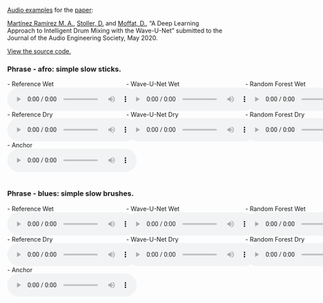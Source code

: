 [Audio examples](https://mchijmma.github.io/drum-mixing-wave-u-net/) for the [paper](https://link.to.paper):

[Martínez Ramírez M. A.](http://m-marco.com), [Stoller, D.](https://dans.world/) and [Moffat, D.](http://davemoffat.com/wp/), “A Deep Learning Approach to Intelligent Drum Mixing with the Wave-U-Net” submitted to the Journal of the Audio Engineering Society, May 2020.

[View the source code.](https://github.com/f90/Mix-Wave-U-Net/)


### Phrase - afro: simple slow sticks.
<div id="contentBox" style="margin:0px auto; width:150%">
<div id="column1" style="float:left; margin:0; width:36.5%;">
- Reference Wet <br />
<audio controls="controls">
    <source src="audio/050_phrase_afro_simple_slow_sticks_target_wet.mp3" type="audio/mp3" />
</audio>
</div>
<div id="column2" style="float:left; margin:0;width:36.5%;">
- Wave-U-Net Wet <br />
<audio controls="controls">
    <source src="audio/050_phrase_afro_simple_slow_sticks_wet.mp3" type="audio/mp3" />
</audio>
</div>
<div id="column3" style="float:left; margin:0;width:27%">
- Random Forest Wet <br />
<audio controls="controls">
    <source src="audio/050_phrase_afro_simple_slow_sticks_rfwet.mp3" type="audio/mp3" />
</audio>
</div>
</div>
<div id="contentBox" style="margin:0px auto; width:150%">
<div id="column1" style="float:left; margin:0; width:36.5%;">
- Reference Dry <br />
<audio controls="controls">
    <source src="audio/050_phrase_afro_simple_slow_sticks_target_dry.mp3" type="audio/mp3" />
</audio>
</div>
<div id="column2" style="float:left; margin:0;width:36.5%;">
- Wave-U-Net Dry <br />
<audio controls="controls">
    <source src="audio/050_phrase_afro_simple_slow_sticks_dry.mp3" type="audio/mp3" />
</audio>
</div>
<div id="column3" style="float:left; margin:0;width:27%">
- Random Forest Dry <br />
<audio controls="controls">
    <source src="audio/050_phrase_afro_simple_slow_sticks_rf.mp3" type="audio/mp3" />
</audio>
</div>
</div>
<div id="contentBox" style="margin:0px auto; width:150%">
<div id="column1" style="float:left; margin:0; width:150%;">
- Anchor <br />
<audio controls="controls">
    <source src="audio/050_phrase_afro_simple_slow_sticks_oh.mp3" type="audio/mp3" />
</audio>
</div>
</div>

&nbsp;
### Phrase - blues: simple slow brushes.
<div id="contentBox" style="margin:0px auto; width:150%">
<div id="column1" style="float:left; margin:0; width:36.5%;">
- Reference Wet <br />
<audio controls="controls">
    <source src="audio/066_phrase_shuffle-blues_simple_slow_brushes_target_wet.mp3" type="audio/mp3" />
</audio>
</div>
<div id="column2" style="float:left; margin:0;width:36.5%;">
- Wave-U-Net Wet <br />
<audio controls="controls">
    <source src="audio/066_phrase_shuffle-blues_simple_slow_brushes_wet.mp3" type="audio/mp3" />
</audio>
</div>
<div id="column3" style="float:left; margin:0;width:27%">
- Random Forest Wet <br />
<audio controls="controls">
    <source src="audio/066_phrase_shuffle-blues_simple_slow_brushes_rfwet.mp3" type="audio/mp3" />
</audio>
</div>
</div>
<div id="contentBox" style="margin:0px auto; width:150%">
<div id="column1" style="float:left; margin:0; width:36.5%;">
- Reference Dry <br />
<audio controls="controls">
    <source src="audio/066_phrase_shuffle-blues_simple_slow_brushes_target_dry.mp3" type="audio/mp3" />
</audio>
</div>
<div id="column2" style="float:left; margin:0;width:36.5%;">
- Wave-U-Net Dry <br />
<audio controls="controls">
    <source src="audio/066_phrase_shuffle-blues_simple_slow_brushes_dry.mp3" type="audio/mp3" />
</audio>
</div>
<div id="column3" style="float:left; margin:0;width:27%">
- Random Forest Dry <br />
<audio controls="controls">
    <source src="audio/066_phrase_shuffle-blues_simple_slow_brushes_rf.mp3" type="audio/mp3" />
</audio>
</div>
</div>
<div id="contentBox" style="margin:0px auto; width:150%">
<div id="column1" style="float:left; margin:0; width:36.5%;">
- Anchor <br />
<audio controls="controls">
    <source src="audio/066_phrase_shuffle-blues_simple_slow_brushes_oh.mp3" type="audio/mp3" />
</audio>
</div>
</div>
